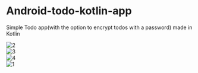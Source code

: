 # Android-todo-kotlin-app
Simple Todo app(with the option to encrypt todos with a password) made in Kotlin

![2](https://user-images.githubusercontent.com/37183688/64559600-5d239180-d34f-11e9-98da-afe61f3717f7.png)  
![3](https://user-images.githubusercontent.com/37183688/64559602-5d239180-d34f-11e9-8ec3-f25856cc2d90.png)  
![4](https://user-images.githubusercontent.com/37183688/64559603-5d239180-d34f-11e9-9fb9-3db6c25e6614.png)  
![1](https://user-images.githubusercontent.com/37183688/64559604-5d239180-d34f-11e9-9dc1-515953e891b7.png)  

